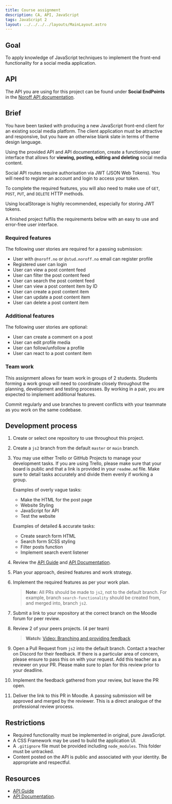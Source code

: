 ```yaml
---
title: Course assignment
description: CA, API, JavaScript
tags: JavaScript 2
layout: ../../../../layouts/MainLayout.astro
---
```


## Goal

To apply knowledge of JavaScript techniques to implement the front-end functionality for a social media application.

## API

The API you are using for this project can be found under **Social EndPoints** in the [Noroff API documentation](https://noroff-api-docs.netlify.app/).

## Brief

You have been tasked with producing a new JavaScript front-end client for an existing social media platform. The client application must be attractive and responsive, but you have an otherwise blank slate in terms of theme design language.

Using the provided API and API documentation, create a functioning user interface that allows for **viewing, posting, editing and deleting** social media content.

Social API routes require authorisation via JWT (JSON Web Tokens). You will need to register an account and login to access your token.

To complete the required features, you will also need to make use of `GET`, `POST`, `PUT`, and `DELETE` HTTP methods.

Using localStorage is highly recommended, especially for storing JWT tokens.

A finished project fulfils the requirements below with an easy to use and error-free user interface.

### Required features

The following user stories are required for a passing submission:

- User with `@noroff.no` or `@stud.noroff.no` email can register profile
- Registered user can login
- User can view a post content feed
- User can filter the post content feed
- User can search the post content feed
- User can view a post content item by ID
- User can create a post content item
- User can update a post content item
- User can delete a post content item

### Additional features

The following user stories are optional:

- User can create a comment on a post
- User can edit profile media
- User can follow/unfollow a profile
- User can react to a post content item

### Team work

This assignment allows for team work in groups of 2 students. Students forming a work group will need to coordinate closely throughout the planning, development and testing processes. By working in a pair, you are expected to implement additional features.

Commit regularly and use branches to prevent conflicts with your teammate as you work on the same codebase.

## Development process

1. Create or select one repository to use throughout this project.
2. Create a `js2` branch from the default `master` or `main` branch.
3. You may use either Trello or GitHub Projects to manage your development tasks. If you are using Trello, please make sure that your board is public and that a link is provided in your `readme.md` file. Make sure to detail tasks accurately and divide them evenly if working a group.

   Examples of overly vague tasks:

   - Make the HTML for the post page
   - Website Styling
   - JavaScript for API
   - Test the website

   Examples of detailed & accurate tasks:

   - Create search form HTML
   - Search form SCSS styling
   - Filter posts function
   - Implement search event listener

4. Review the [API Guide](https://noroff-api-docs.netlify.app/social-endpoints/authentication) and [API Documentation](https://nf-api.onrender.com/docs).
5. Plan your approach, desired features and work strategy.
6. Implement the required features as per your work plan.

   > **Note:** All PRs should be made to `js2`, not to the default branch. For example, branch `search-functionality` should be created from, and merged into, branch `js2`.

7. Submit a link to your repository at the correct branch on the Moodle forum for peer review.
8. Review 2 of your peers projects. (4 per team)

   > **Watch:** [Video: Branching and providing feedback](https://vimeo.com/725676411/fabede2ebb)

9. Open a Pull Request from `js2` into the default branch. Contact a teacher on Discord for their feedback. If there is a particular area of concern, please ensure to pass this on with your request. Add this teacher as a reviewer on your PR. Please make sure to plan for this review prior to your deadline.
10. Implement the feedback gathered from your review, but leave the PR open.
11. Deliver the link to this PR in Moodle. A passing submission will be approved and merged by the reviewer. This is a direct analogue of the professional review process.

## Restrictions

- Required functionality must be implemented in original, pure JavaScript.
- A CSS Framework may be used to build the application UI.
- A `.gitignore` file must be provided including `node_modules`. This folder must be untracked.
- Content posted on the API is public and associated with your identity. Be appropriate and respectful.

## Resources

- [API Guide](https://noroff-api-docs.netlify.app/social-endpoints/authentication)
- [API Documentation](https://nf-api.onrender.com/docs).
